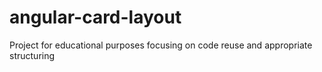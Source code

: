# angular-card-layout
Project for educational purposes focusing on code reuse and appropriate structuring
